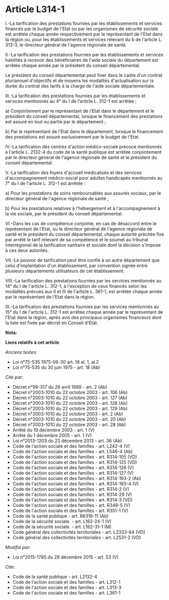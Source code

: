 # Article L314-1

I.-La tarification des prestations fournies par les établissements et services financés par le budget de l'Etat ou par les
organismes de sécurité sociale est arrêtée chaque année respectivement par le représentant de l'Etat dans la région ou, pour
les établissements et services relevant du b de l'article L. 313-3, le directeur général de l'agence régionale de santé. 

II.-La tarification des prestations fournies par les établissements et services habilités à recevoir des bénéficiaires de
l'aide sociale du département est arrêtée chaque année par le président du conseil départemental. 

Le président du conseil départemental peut fixer dans le cadre d'un contrat pluriannuel d'objectifs et de moyens les
modalités d'actualisation sur la durée du contrat des tarifs à la charge de l'aide sociale départementale. 

III.-La tarification des prestations fournies par les établissements et services mentionnés au 4° du I de l'article L. 312-1
est arrêtée : 

a) Conjointement par le représentant de l'Etat dans le département et le président du conseil départemental, lorsque le
financement des prestations est assuré en tout ou partie par le département ; 

b) Par le représentant de l'Etat dans le département, lorsque le financement des prestations est assuré exclusivement par le
budget de l'Etat. 

IV.-La tarification des centres d'action médico-sociale précoce mentionnés à l'article L. 2132-4 du code de la santé publique
est arrêtée conjointement par le directeur général de l'agence régionale de santé et le président du conseil départemental. 

V.-La tarification des foyers d'accueil médicalisés et des services d'accompagnement médico-social pour adultes handicapés
mentionnés au 7° du I de l'article L. 312-1 est arrêtée : 

a) Pour les prestations de soins remboursables aux assurés sociaux, par le directeur général de l'agence régionale de
santé ; 

b) Pour les prestations relatives à l'hébergement et à l'accompagnement à la vie sociale, par le président du conseil
départemental. 

VI.-Dans les cas de compétence conjointe, en cas de désaccord entre le représentant de l'Etat, ou le directeur général de
l'agence régionale de santé et le président du conseil départemental, chaque autorité précitée fixe par arrêté le tarif
relevant de sa compétence et le soumet au tribunal interrégional de la tarification sanitaire et sociale dont la décision
s'impose à ces deux autorités. 

VII.-Le pouvoir de tarification peut être confié à un autre département que celui d'implantation d'un établissement, par
convention signée entre plusieurs départements utilisateurs de cet établissement. 

VIII.-La tarification des prestations fournies par les services mentionnés au 14° du I de l'article L. 312-1, à l'exception
de ceux financés selon les modalités prévues aux II et III de l'article L. 361-1, est arrêtée chaque année par le
représentant de l'Etat dans la région. 

IX.-La tarification des prestations fournies par les services mentionnés au 15° du I de l'article L. 312-1 est arrêtée chaque
année par le représentant de l'Etat dans la région, après avis des principaux organismes financeurs dont la liste est fixée
par décret en Conseil d'Etat.

**Nota:**



**Liens relatifs à cet article**

_Anciens textes_:

  - Loi n°75-535 1975-06-30 art. 18 al. 1, al.2
  - Loi n°75-535 du 30 juin 1975 - art. 18 (Ab)

_Cité par_:

  - Décret n°99-317 du 26 avril 1999 - art. 2 (Ab)
  - Décret n°2003-1010 du 22 octobre 2003 - art. 106 (Ab)
  - Décret n°2003-1010 du 22 octobre 2003 - art. 127 (Ab)
  - Décret n°2003-1010 du 22 octobre 2003 - art. 128 (Ab)
  - Décret n°2003-1010 du 22 octobre 2003 - art. 129 (Ab)
  - Décret n°2003-1010 du 22 octobre 2003 - art. 2 (Ab)
  - Décret n°2003-1010 du 22 octobre 2003 - art. 20 (Ab)
  - Décret n°2003-1010 du 22 octobre 2003 - art. 28 (Ab)
  - Arrêté du 19 décembre 2003 - art. 1 (V)
  - Arrêté du 1 décembre 2005 - art. 1 (V)
  - Loi n°2013-1203 du 23 décembre 2013 - art. 36 (Ab)
  - Code de l'action sociale et des familles - art. L242-4 (V)
  - Code de l'action sociale et des familles - art. L546-4 (Ab)
  - Code de l'action sociale et des familles - art. R314-105 (VD)
  - Code de l'action sociale et des familles - art. R314-125 (VD)
  - Code de l'action sociale et des familles - art. R314-126 (V)
  - Code de l'action sociale et des familles - art. R314-127 (V)
  - Code de l'action sociale et des familles - art. R314-193-2 (Ab)
  - Code de l'action sociale et des familles - art. R314-193-4 (V)
  - Code de l'action sociale et des familles - art. R314-2 (V)
  - Code de l'action sociale et des familles - art. R314-29 (V)
  - Code de l'action sociale et des familles - art. R314-3 (VD)
  - Code de l'action sociale et des familles - art. R348-5 (V)
  - Code de l'action sociale et des familles - art. R351-1 (V)
  - Code de la santé publique - art. R6316-11 (Ab)
  - Code de la sécurité sociale. - art. L162-24-1 (V)
  - Code de la sécurité sociale. - art. L162-31-1 (M)
  - Code général des collectivités territoriales - art. L2333-64 (VD)
  - Code général des collectivités territoriales - art. L2531-2 (VD)

_Modifié par_:

  - Loi n°2015-1785 du 29 décembre 2015 - art. 53 (V)

_Cite_:

  - Code de la santé publique - art. L2132-4
  - Code de l'action sociale et des familles - art. L312-1
  - Code de l'action sociale et des familles - art. L313-3
  - Code de l'action sociale et des familles - art. L361-1

